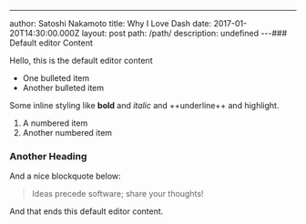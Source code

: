 ---
author: Satoshi Nakamoto
title: Why I Love Dash
date: 2017-01-20T14:30:00.000Z
layout: post
path: /path/
description: undefined
---### Default editor Content

Hello, this is the default editor content

- One bulleted item
- Another bulleted item

Some inline styling like **bold** and _italic_ and ++underline++ and highlight.

1.  A numbered item
2. Another numbered item

### Another Heading

And a nice blockquote below:

 > Ideas precede software; share your thoughts!

And that ends this default editor content.
